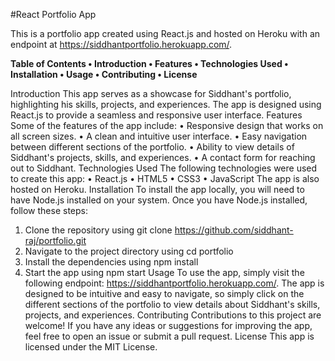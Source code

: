 #React Portfolio App

This is a portfolio app created using React.js and hosted on Heroku with an endpoint at https://siddhantportfolio.herokuapp.com/.

**Table of Contents
•	Introduction
•	Features
•	Technologies Used
•	Installation
•	Usage
•	Contributing
•	License**

Introduction
This app serves as a showcase for Siddhant's portfolio, highlighting his skills, projects, and experiences. The app is designed using React.js to provide a seamless and responsive user interface.
Features
Some of the features of the app include:
•	Responsive design that works on all screen sizes.
•	A clean and intuitive user interface.
•	Easy navigation between different sections of the portfolio.
•	Ability to view details of Siddhant's projects, skills, and experiences.
•	A contact form for reaching out to Siddhant.
Technologies Used
The following technologies were used to create this app:
•	React.js
•	HTML5
•	CSS3
•	JavaScript
The app is also hosted on Heroku.
Installation
To install the app locally, you will need to have Node.js installed on your system. Once you have Node.js installed, follow these steps:
1.	Clone the repository using git clone https://github.com/siddhant-raj/portfolio.git
2.	Navigate to the project directory using cd portfolio
3.	Install the dependencies using npm install
4.	Start the app using npm start
Usage
To use the app, simply visit the following endpoint: https://siddhantportfolio.herokuapp.com/. The app is designed to be intuitive and easy to navigate, so simply click on the different sections of the portfolio to view details about Siddhant's skills, projects, and experiences.
Contributing
Contributions to this project are welcome! If you have any ideas or suggestions for improving the app, feel free to open an issue or submit a pull request.
License
This app is licensed under the MIT License.

